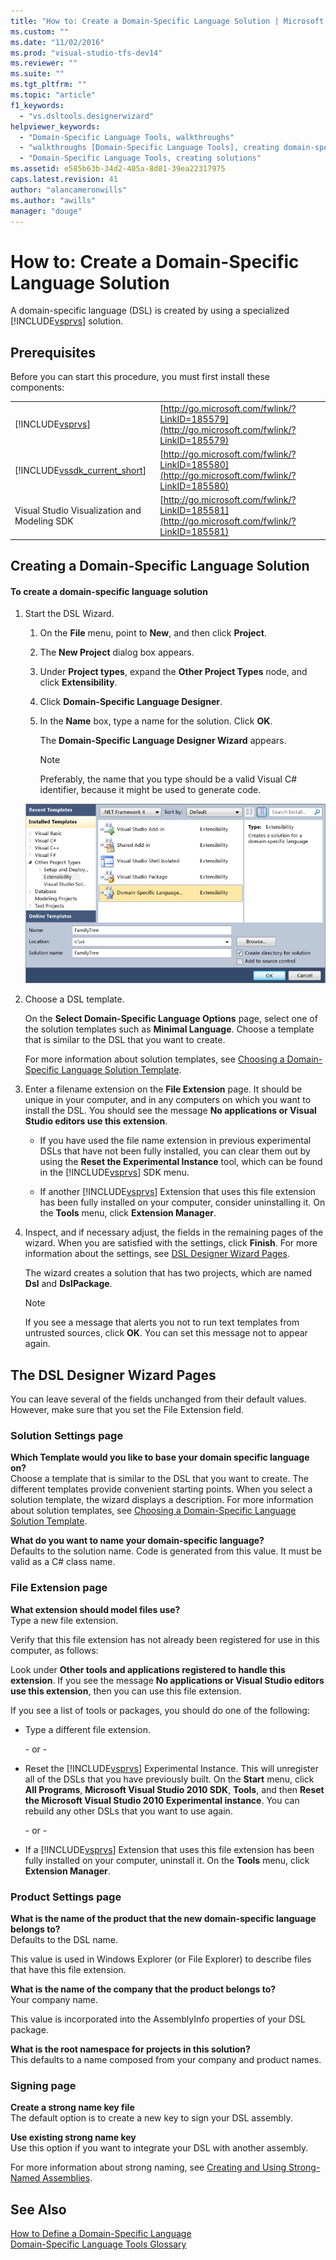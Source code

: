 ```yaml
---
title: "How to: Create a Domain-Specific Language Solution | Microsoft Docs"
ms.custom: ""
ms.date: "11/02/2016"
ms.prod: "visual-studio-tfs-dev14"
ms.reviewer: ""
ms.suite: ""
ms.tgt_pltfrm: ""
ms.topic: "article"
f1_keywords: 
  - "vs.dsltools.designerwizard"
helpviewer_keywords: 
  - "Domain-Specific Language Tools, walkthroughs"
  - "walkthroughs [Domain-Specific Language Tools], creating domain-specific language"
  - "Domain-Specific Language Tools, creating solutions"
ms.assetid: e585b63b-34d2-405a-8d81-39ea22317975
caps.latest.revision: 41
author: "alancameronwills"
ms.author: "awills"
manager: "douge"
---
```

# How to: Create a Domain-Specific Language Solution
A domain-specific language (DSL) is created by using a specialized [!INCLUDE[vsprvs](../code-quality/includes/vsprvs_md.md)] solution.  
  
## Prerequisites  
 Before you can start this procedure, you must first install these components:  
  
|||  
|-|-|  
|[!INCLUDE[vsprvs](../code-quality/includes/vsprvs_md.md)]|[http://go.microsoft.com/fwlink/?LinkID=185579](http://go.microsoft.com/fwlink/?LinkID=185579)|  
|[!INCLUDE[vssdk_current_short](../modeling/includes/vssdk_current_short_md.md)]|[http://go.microsoft.com/fwlink/?LinkID=185580](http://go.microsoft.com/fwlink/?LinkID=185580)|  
|Visual Studio Visualization and Modeling SDK|[http://go.microsoft.com/fwlink/?LinkID=185581](http://go.microsoft.com/fwlink/?LinkID=185581)|  
  
## Creating a Domain-Specific Language Solution  
  
#### To create a domain-specific language solution  
  
1.  Start the DSL Wizard.  
  
    1.  On the **File** menu, point to **New**, and then click **Project**.  
  
    2.  The **New Project** dialog box appears.  
  
    3.  Under **Project types**, expand the **Other Project Types** node, and click **Extensibility**.  
  
    4.  Click **Domain-Specific Language Designer**.  
  
    5.  In the **Name** box, type a name for the solution. Click **OK**.  
  
         The **Domain-Specific Language Designer Wizard** appears.  
  
        > [!NOTE]
        >  Preferably, the name that you type should be a valid Visual C# identifier, because it might be used to generate code.  
  
     ![Create DSL dialog](../modeling/media/create_dsldialog.png "Create_DSLDialog")  
  
2.  Choose a DSL template.  
  
     On the **Select Domain-Specific Language Options** page, select one of the solution templates such as **Minimal Language**. Choose a template that is similar to the DSL that you want to create.  
  
     For more information about solution templates, see [Choosing a Domain-Specific Language Solution Template](../modeling/choosing-a-domain-specific-language-solution-template.md).  
  
3.  Enter a filename extension on the **File Extension** page. It should be unique in your computer, and in any computers on which you want to install the DSL. You should see the message **No applications or Visual Studio editors use this extension**.  
  
    -   If you have used the file name extension in previous experimental DSLs that have not been fully installed, you can clear them out by using the **Reset the Experimental Instance** tool, which can be found in the [!INCLUDE[vsprvs](../code-quality/includes/vsprvs_md.md)] SDK menu.  
  
    -   If another [!INCLUDE[vsprvs](../code-quality/includes/vsprvs_md.md)] Extension that uses this file extension has been fully installed on your computer, consider uninstalling it. On the **Tools** menu, click **Extension Manager**.  
  
4.  Inspect, and if necessary adjust, the fields in the remaining pages of the wizard. When you are satisfied with the settings, click **Finish**. For more information about the settings, see [DSL Designer Wizard Pages](#settings).  
  
     The wizard creates a solution that has two projects, which are named **Dsl** and **DslPackage**.  
  
    > [!NOTE]
    >  If you see a message that alerts you not to run text templates from untrusted sources, click **OK**. You can set this message not to appear again.  
  
##  <a name="settings"></a> The DSL Designer Wizard Pages  
 You can leave several of the fields unchanged from their default values. However, make sure that you set the File Extension field.  
  
### Solution Settings page  
 **Which Template would you like to base your domain specific language on?**  
 Choose a template that is similar to the DSL that you want to create. The different templates provide convenient starting points. When you select a solution template, the wizard displays a description. For more information about solution templates, see [Choosing a Domain-Specific Language Solution Template](../modeling/choosing-a-domain-specific-language-solution-template.md).  
  
 **What do you want to name your domain-specific language?**  
 Defaults to the solution name. Code is generated from this value. It must be valid as a C# class name.  
  
### File Extension page  
 **What extension should model files use?**  
 Type a new file extension.  
  
 Verify that this file extension has not already been registered for use in this computer, as follows:  
  
 Look under **Other tools and applications registered to handle this extension**. If you see the message **No applications or Visual Studio editors use this extension**, then you can use this file extension.  
  
 If you see a list of tools or packages, you should do one of the following:  
  
-   Type a different file extension.  
  
     \- or -  
  
-   Reset the [!INCLUDE[vsprvs](../code-quality/includes/vsprvs_md.md)] Experimental Instance. This will unregister all of the DSLs that you have previously built. On the **Start** menu, click **All Programs**, **Microsoft Visual Studio 2010 SDK**, **Tools**, and then **Reset the Microsoft Visual Studio 2010 Experimental instance**. You can rebuild any other DSLs that you want to use again.  
  
     \- or -  
  
-   If a [!INCLUDE[vsprvs](../code-quality/includes/vsprvs_md.md)] Extension that uses this file extension has been fully installed on your computer, uninstall it. On the **Tools** menu, click **Extension Manager**.  
  
### Product Settings page  
 **What is the name of the product that the new domain-specific language belongs to?**  
 Defaults to the DSL name.  
  
 This value is used in Windows Explorer (or File Explorer) to describe files that have this file extension.  
  
 **What is the name of the company that the product belongs to?**  
 Your company name.  
  
 This value is incorporated into the AssemblyInfo properties of your DSL package.  
  
 **What is the root namespace for projects in this solution?**  
 This defaults to a name composed from your company and product names.  
  
### Signing page  
 **Create a strong name key file**  
 The default option is to create a new key to sign your DSL assembly.  
  
 **Use existing strong name key**  
 Use this option if you want to integrate your DSL with another assembly.  
  
 For more information about strong naming, see [Creating and Using Strong-Named Assemblies](http://go.microsoft.com/fwlink/?LinkId=186073).  
  
## See Also  
 [How to Define a Domain-Specific Language](../modeling/how-to-define-a-domain-specific-language.md)   
 [Domain-Specific Language Tools Glossary](http://msdn.microsoft.com/en-us/ca5e84cb-a315-465c-be24-76aa3df276aa)